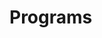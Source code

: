 # Programs




















































































































































































































































































































